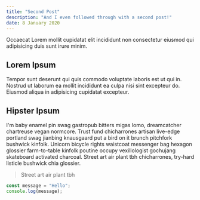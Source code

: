 ```yaml
---
title: "Second Post"
description: "And I even followed through with a second post!"
date: 8 January 2020
---
```

Occaecat Lorem mollit cupidatat elit incididunt non consectetur eiusmod qui adipisicing duis sunt irure minim.
## Lorem Ipsum
Tempor sunt deserunt qui quis commodo voluptate laboris est ut qui in. Nostrud ut laborum ea mollit incididunt ea culpa nisi sint excepteur do. Eiusmod aliqua in adipisicing cupidatat excepteur.
## Hipster Ipsum
I'm baby enamel pin swag gastropub bitters migas lomo, dreamcatcher chartreuse vegan normcore. Trust fund chicharrones artisan live-edge portland swag jianbing knausgaard put a bird on it brunch pitchfork bushwick kinfolk. Unicorn bicycle rights waistcoat messenger bag hexagon glossier farm-to-table kinfolk poutine occupy vexillologist gochujang skateboard activated charcoal. Street art air plant tbh chicharrones, try-hard listicle bushwick chia glossier.
> Street art air plant tbh
```javascript
const message = "Hello";
console.log(message);
```